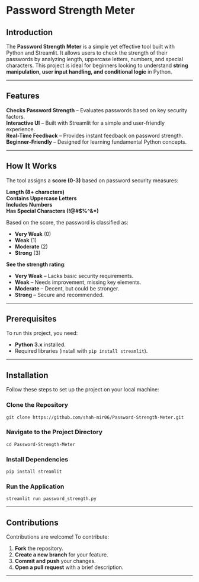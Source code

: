 # Password Strength Meter  

## Introduction  

The **Password Strength Meter** is a simple yet effective tool built with Python and Streamlit. It allows users to check the strength of their passwords by analyzing length, uppercase letters, numbers, and special characters. This project is ideal for beginners looking to understand **string manipulation, user input handling, and conditional logic** in Python.  

---

## Features  

**Checks Password Strength** – Evaluates passwords based on key security factors.  
**Interactive UI** – Built with Streamlit for a simple and user-friendly experience.  
**Real-Time Feedback** – Provides instant feedback on password strength.  
**Beginner-Friendly** – Designed for learning fundamental Python concepts.  

---

## How It Works  

The tool assigns a **score (0-3)** based on password security measures:  

**Length (8+ characters)**  
**Contains Uppercase Letters**  
**Includes Numbers**  
**Has Special Characters (!@#$%^&*)**  

Based on the score, the password is classified as:  

- **Very Weak** (0)  
- **Weak** (1)  
- **Moderate** (2)  
- **Strong** (3)

**See the strength rating**:  
   - **Very Weak** – Lacks basic security requirements.  
   - **Weak** – Needs improvement, missing key elements.  
   - **Moderate** – Decent, but could be stronger.  
   - **Strong** – Secure and recommended.
---

## Prerequisites  

To run this project, you need:  

- **Python 3.x** installed.  
- Required libraries (install with `pip install streamlit`).  

---

## Installation  

Follow these steps to set up the project on your local machine:  

### Clone the Repository  
```
git clone https://github.com/shah-mir06/Password-Strength-Meter.git
```

### Navigate to the Project Directory  
```
cd Password-Strength-Meter
```

### Install Dependencies  
```
pip install streamlit
```

### Run the Application  
```
streamlit run password_strength.py
```

---

## Contributions  

Contributions are welcome! To contribute:  

1. **Fork** the repository.  
2. **Create a new branch** for your feature.  
3. **Commit and push** your changes.  
4. **Open a pull request** with a brief description.  

---

